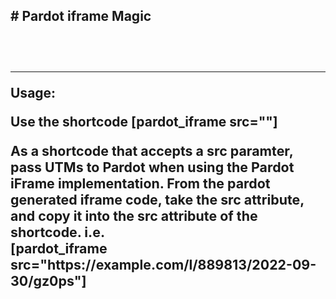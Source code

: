 <h2># Pardot iframe Magic<h2><br>
<hr>
  <p><strong>Usage:</strong></p>
  <p>Use the shortcode [pardot_iframe src=""]</p>
 <p style="font-size:16pt;font-color:green">As a shortcode that accepts a src paramter, pass UTMs to Pardot when using the Pardot iFrame implementation. From the pardot generated iframe code, take the src attribute, and copy it into the src attribute of the shortcode. i.e. <BR> [pardot_iframe src="https://example.com/l/889813/2022-09-30/gz0ps"] </p>
